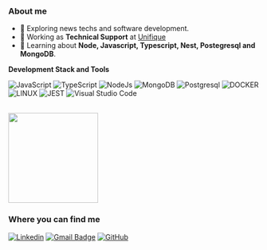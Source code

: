 <h3>About me</h3>

- 🤔 Exploring news techs and software development.
- 💼 Working as **Technical Support** at <a href="https://unifique.com.br/">Unifique</a>
- 🌱 Learning about **Node, Javascript, Typescript, Nest, Postegresql and MongoDB**.

**Development Stack and Tools**

![JavaScript](https://img.shields.io/badge/JavaScript-F7DF1E.svg?style=for-the-badge&logo=JavaScript&logoColor=black)
![TypeScript](https://img.shields.io/badge/TypeScript-3178C6.svg?style=for-the-badge&logo=TypeScript&logoColor=white)
![NodeJs](https://img.shields.io/badge/Node.js-339933.svg?style=for-the-badge&logo=nodedotjs&logoColor=white)
![MongoDB](https://img.shields.io/badge/MongoDB-47A248.svg?style=for-the-badge&logo=MongoDB&logoColor=white)
![Postgresql](https://img.shields.io/badge/PostgreSQL-4169E1.svg?style=for-the-badge&logo=PostgreSQL&logoColor=white)
![DOCKER](https://img.shields.io/badge/Docker-2496ED.svg?style=for-the-badge&logo=Docker&logoColor=white)
![LINUX](https://img.shields.io/badge/Linux-FCC624.svg?style=for-the-badge&logo=Linux&logoColor=black)
![JEST](https://img.shields.io/badge/Jest-C21325.svg?style=for-the-badge&logo=Jest&logoColor=white)
![Visual Studio Code](https://img.shields.io/badge/Visual%20Studio%20Code-007ACC.svg?style=for-the-badge&logo=Visual-Studio-Code&logoColor=white)

<br/>

<a href="https://github.com/fiamon">
  <img height="180em" src="https://github-readme-stats.vercel.app/api?username=fiamon&theme=dracula&show_icons=true" />
</a>

<h3>Where you can find me</h3>

[![Linkedin](https://img.shields.io/badge/LinkedIn-0A66C2.svg?style=for-the-badge&logo=LinkedIn&logoColor=white)](https://www.linkedin.com/in/fiamon/)
[![Gmail Badge](https://img.shields.io/badge/Gmail-EA4335.svg?style=for-the-badge&logo=Gmail&logoColor=white)](mailto:juliogustavofi@gmail.com)
[![GitHub](https://img.shields.io/badge/GitHub-181717.svg?style=for-the-badge&logo=GitHub&logoColor=white)](https://github.com/fiamon)
